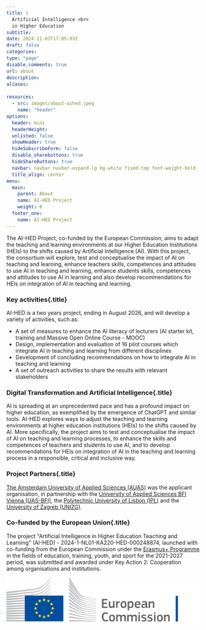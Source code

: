 ```yaml
---
title: |
  Artificial Intelligence <br>
  in Higher Education
subtitle: 
date: 2024-11-03T17:05:03Z
draft: false
categories: 
type: "page"
disable_comments: true
url: about
description:
aliases:

resources:
  - src: images/about-aihed.jpeg
    name: "header"
options:
  header: mini
  headerHeight:
  unlisted: false
  showHeader: true
  hideSubscribeForm: false
  disable_sharebuttons: true
  hideShareButtons: true
  navbar: navbar navbar-expand-lg bg-white fixed-top font-weight-bold
  title_align: center
menu:
  main:
    parent: About
    name: AI-HED Project
    weight: 0
  footer_one:
    name: AI-HED Project
---
```

The AI-HED Project, co-funded by the European Commission, aims to adapt the teaching and learning environments at our Higher Education Institutions (HEIs) to the shifts caused by Artificial Intelligence (AI). With this project, the consortium will explore, test and conceptualise the impact of AI on teaching and learning, enhance teachers skills, competences and attitudes to use AI in teaching and learning, enhance students skills, competences and attitudes to use AI in learning and also develop recommendations for HEIs on integration of AI in teaching and learning.

### Key activities{.title}

AI-HED is a two years project, ending in August 2026, and will develop a variety of activities, such as:

- A set of measures to enhance the AI literacy of lecturers (AI starter kit, training and Massive Open Online Course - MOOC)
- Design, implementation and evaluation of 16 pilot courses which integrate AI in teaching and learning from different disciplines
- Development of concluding recommendations on how to integrate AI in teaching and learning
- A set of outreach activities to share the results with relevant stakeholders

### Digital Transformation and Artificial Intelligence{.title}

AI is spreading at an unprecedented pace and has a profound impact on higher education, as exemplified by the emergence of ChatGPT and similar tools. AI-HED explores ways to adjust the teaching and learning environments at higher education institutions (HEIs) to the shifts caused by AI. More specifically, the project aims to test and conceptualise the impact of AI on teaching and learning processes, to enhance the skills and competences of teachers and students to use AI, and to develop recommendations for HEIs on integration of AI in the teaching and learning process in a responsible, critical and inclusive way.

### Project Partners{.title}

[The Amsterdam University of Applied Sciences (AUAS)](https://www.amsterdamuas.com/) was the applicant organisation, in partnership with the [University of Applied Sciences BFI Vienna (UAS-BFI)](https://www.fh-vie.ac.at/en/), the [Polytechnic University of Lisbon (IPL)](https://escs.ipl.pt/) and the [University of Zagreb (UNIZG)](https://www.foi.unizg.hr/en).

### Co-funded by the European Union{.title}

<div class="row">
<div class="col-8">

The project "Artificial Intelligence in Higher Education Teaching and Learning" (AI-HED) - 2024-1-NL01-KA220-HED-000248874, launched with co-funding from the European Commission under the [Erasmus+ Programme](https://erasmus-plus.ec.europa.eu) in the fields of education, training, youth, and sport for the 2021-2027 period, was submitted and awarded under Key Action 2: Cooperation among organisations and institutions.

</div>

<div class="col-4">
<img src="images/logo-ec--en.svg" class="float-right">
</div>

</div>